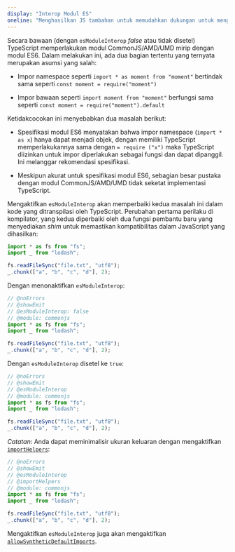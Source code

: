 ```yaml
---
display: "Interop Modul ES"
oneline: "Menghasilkan JS tambahan untuk memudahkan dukungan untuk mengimpor modul commonjs"
---
```


Secara bawaan (dengan `esModuleInterop` _false_ atau tidak disetel) TypeScript memperlakukan modul CommonJS/AMD/UMD mirip dengan modul ES6. Dalam melakukan ini, ada dua bagian tertentu yang ternyata merupakan asumsi yang salah:

- Impor namespace seperti `import * as moment from "moment"` bertindak sama seperti `const moment = require("moment")`

- Impor bawaan seperti `import moment from "moment"` berfungsi sama seperti `const moment = require("moment").default`

Ketidakcocokan ini menyebabkan dua masalah berikut:

- Spesifikasi modul ES6 menyatakan bahwa impor namespace (`import * as x`) hanya dapat menjadi objek, dengan memiliki TypeScript
  memperlakukannya sama dengan `= require ("x")` maka TypeScript diizinkan untuk impor diperlakukan sebagai fungsi dan dapat dipanggil. Ini melanggar rekomendasi spesifikasi.

- Meskipun akurat untuk spesifikasi modul ES6, sebagian besar pustaka dengan modul CommonJS/AMD/UMD tidak seketat implementasi TypeScript.

Mengaktifkan `esModuleInterop` akan memperbaiki kedua masalah ini dalam kode yang ditranspilasi oleh TypeScript. Perubahan pertama perilaku di kompilator, yang kedua diperbaiki oleh dua fungsi pembantu baru yang menyediakan _shim_ untuk memastikan kompatibilitas dalam JavaScript yang dihasilkan:

```ts
import * as fs from "fs";
import _ from "lodash";

fs.readFileSync("file.txt", "utf8");
_.chunk(["a", "b", "c", "d"], 2);
```

Dengan menonaktifkan `esModuleInterop`:

```ts twoslash
// @noErrors
// @showEmit
// @esModuleInterop: false
// @module: commonjs
import * as fs from "fs";
import _ from "lodash";

fs.readFileSync("file.txt", "utf8");
_.chunk(["a", "b", "c", "d"], 2);
```

Dengan `esModuleInterop` disetel ke `true`:

```ts twoslash
// @noErrors
// @showEmit
// @esModuleInterop
// @module: commonjs
import * as fs from "fs";
import _ from "lodash";

fs.readFileSync("file.txt", "utf8");
_.chunk(["a", "b", "c", "d"], 2);
```

_Catatan_: Anda dapat meminimalisir ukuran keluaran dengan mengaktifkan [`importHelpers`](#importHelpers):

```ts twoslash
// @noErrors
// @showEmit
// @esModuleInterop
// @importHelpers
// @module: commonjs
import * as fs from "fs";
import _ from "lodash";

fs.readFileSync("file.txt", "utf8");
_.chunk(["a", "b", "c", "d"], 2);
```

Mengaktifkan `esModuleInterop` juga akan mengaktifkan [`allowSyntheticDefaultImports`](#allowSyntheticDefaultImports).

